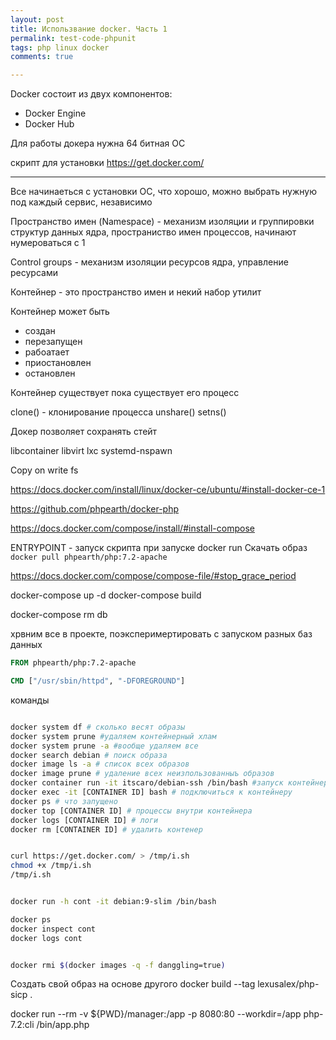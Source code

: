 ```yaml
---
layout: post
title: Использвание docker. Часть 1
permalink: test-code-phpunit
tags: php linux docker
comments: true

---
```


Docker  состоит из двух компонентов:
- Docker Engine
- Docker Hub

Для работы докера нужна 64 битная ОС

скрипт для установки https://get.docker.com/

----------------

Все начинаеться с установки ОС, что хорошо, можно выбрать нужную под каждый сервис, независимо

Пространство имен (Namespace) - механизм изоляции и группировки структур данных ядра, пространиство
имен процессов, начинают нумероваться с 1

Control groups - механизм изоляции ресурсов ядра, управление ресурсами

Контейнер - это пространство имен и некий набор утилит

Контейнер может быть
- создан
- перезапущен
- рабоатает
- приостановлен
- остановлен

Контейнер существует пока существует его процесс

clone() - клонирование процесса
unshare()
setns()

Докер позволяет сохранять стейт

libcontainer
libvirt
lxc
systemd-nspawn

Copy on write fs

https://docs.docker.com/install/linux/docker-ce/ubuntu/#install-docker-ce-1

https://github.com/phpearth/docker-php

https://docs.docker.com/compose/install/#install-compose

ENTRYPOINT - запуск скрипта при запуске docker run
Скачать образ `docker pull phpearth/php:7.2-apache`


https://docs.docker.com/compose/compose-file/#stop_grace_period

docker-compose up -d
docker-compose build

docker-compose rm db


хрвним все в проекте, поэксперимертировать с запуском разных баз данных
~~~dockerfile
FROM phpearth/php:7.2-apache

CMD ["/usr/sbin/httpd", "-DFOREGROUND"]

~~~

команды

~~~bash

docker system df # сколько весят образы
docker system prune #удаляем контейнерный хлам
docker system prune -a #вообще удаляем все
docker search debian # поиск образа
docker image ls -a # список всех образов
docker image prune # удаление всех неизпользованныъ образов
docker container run -it itscaro/debian-ssh /bin/bash #запуск контейнера и выполнения внутри его команды
docker exec -it [CONTAINER ID] bash # подключиться к контейнеру
docker ps # что запущено
docker top [CONTAINER ID] # процессы внутри контейнера
docker logs [CONTAINER ID] # логи
docker rm [CONTAINER ID] # удалить контенер


curl https://get.docker.com/ > /tmp/i.sh
chmod +x /tmp/i.sh
/tmp/i.sh


docker run -h cont -it debian:9-slim /bin/bash

docker ps
docker inspect cont
docker logs cont


docker rmi $(docker images -q -f danggling=true)
~~~

Создать свой образ на основе другого docker build --tag lexusalex/php-sicp .

docker run --rm -v ${PWD}/manager:/app -p 8080:80 --workdir=/app php-7.2:cli /bin/app.php